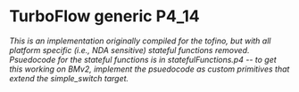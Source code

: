 # TurboFlow generic P4_14
*This is an implementation originally compiled for the tofino, but with all platform specific (i.e., NDA sensitive) stateful functions removed. Psuedocode for the stateful functions is in statefulFunctions.p4 -- to get this working on BMv2, implement the psuedocode as custom primitives that extend the simple_switch target.*

